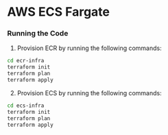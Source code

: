 # AWS ECS Fargate

### Running the Code

1. Provision ECR by running the following commands:

```bash
cd ecr-infra
terraform init
terraform plan
terraform apply
```

2. Provision ECS by running the following commands:

```bash
cd ecs-infra
terraform init
terraform plan
terraform apply
```